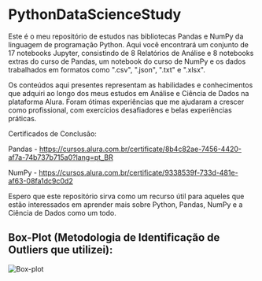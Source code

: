 # PythonDataScienceStudy
Este é o meu repositório de estudos nas bibliotecas Pandas e NumPy da linguagem de programação Python. Aqui você encontrará um conjunto de 17 notebooks Jupyter, consistindo de 8 Relatórios de Análise e 8 notebooks extras do curso de Pandas, um notebook do curso de NumPy e os dados trabalhados em formatos como ".csv", ".json", ".txt" e ".xlsx".

Os conteúdos aqui presentes representam as habilidades e conhecimentos que adquiri ao longo dos meus estudos em Análise e Ciência de Dados na plataforma Alura. Foram ótimas experiências que me ajudaram a crescer como profissional, com exercícios desafiadores e belas experiências práticas.

Certificados de Conclusão:

Pandas - https://cursos.alura.com.br/certificate/8b4c82ae-7456-4420-af7a-74b737b715a0?lang=pt_BR

NumPy - https://cursos.alura.com.br/certificate/9338539f-733d-481e-af63-08fa1dc9c0d2


Espero que este repositório sirva como um recurso útil para aqueles que estão interessados em aprender mais sobre Python, Pandas, NumPy e a Ciência de Dados como um todo.

## Box-Plot (Metodologia de Identificação de Outliers que utilizei):
![Box-plot](https://github.com/jvictorlopez/PythonDataScienceStudy/assets/124679867/a10a4e3f-ab0c-4e2c-b8c9-77f99bf3b49a)

